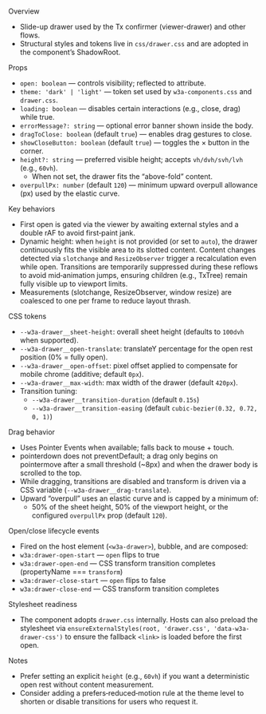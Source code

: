 # <w3a-drawer>

Overview
- Slide-up drawer used by the Tx confirmer (viewer-drawer) and other flows.
- Structural styles and tokens live in `css/drawer.css` and are adopted in the component’s ShadowRoot.

Props
- `open: boolean` — controls visibility; reflected to attribute.
- `theme: 'dark' | 'light'` — token set used by `w3a-components.css` and `drawer.css`.
- `loading: boolean` — disables certain interactions (e.g., close, drag) while true.
- `errorMessage?: string` — optional error banner shown inside the body.
- `dragToClose: boolean` (default `true`) — enables drag gestures to close.
- `showCloseButton: boolean` (default `true`) — toggles the × button in the corner.
- `height?: string` — preferred visible height; accepts `vh/dvh/svh/lvh` (e.g., `60vh`).
  - When not set, the drawer fits the “above-fold” content.
- `overpullPx: number` (default `120`) — minimum upward overpull allowance (px) used by the elastic curve.

Key behaviors
- First open is gated via the viewer by awaiting external styles and a double rAF to avoid first‑paint jank.
- Dynamic height: when `height` is not provided (or set to `auto`), the drawer continuously fits the visible area to its slotted content. Content changes detected via `slotchange` and `ResizeObserver` trigger a recalculation even while open. Transitions are temporarily suppressed during these reflows to avoid mid‑animation jumps, ensuring children (e.g., TxTree) remain fully visible up to viewport limits.
- Measurements (slotchange, ResizeObserver, window resize) are coalesced to one per frame to reduce layout thrash.

CSS tokens
- `--w3a-drawer__sheet-height`: overall sheet height (defaults to `100dvh` when supported).
- `--w3a-drawer__open-translate`: translateY percentage for the open rest position (0% = fully open).
- `--w3a-drawer__open-offset`: pixel offset applied to compensate for mobile chrome (additive; default `0px`).
- `--w3a-drawer__max-width`: max width of the drawer (default `420px`).
- Transition tuning:
  - `--w3a-drawer__transition-duration` (default `0.15s`)
  - `--w3a-drawer__transition-easing` (default `cubic-bezier(0.32, 0.72, 0, 1)`)

Drag behavior
- Uses Pointer Events when available; falls back to mouse + touch.
- pointerdown does not preventDefault; a drag only begins on pointermove after a small threshold (~8px) and when the drawer body is scrolled to the top.
- While dragging, transitions are disabled and transform is driven via a CSS variable (`--w3a-drawer__drag-translate`).
- Upward “overpull” uses an elastic curve and is capped by a minimum of:
  - 50% of the sheet height, 50% of the viewport height, or the configured `overpullPx` prop (default `120`).

Open/close lifecycle events
- Fired on the host element (`<w3a-drawer>`), bubble, and are composed:
- `w3a:drawer-open-start` — `open` flips to true
- `w3a:drawer-open-end` — CSS transform transition completes (propertyName === `transform`)
- `w3a:drawer-close-start` — `open` flips to false
- `w3a:drawer-close-end` — CSS transform transition completes

Stylesheet readiness
- The component adopts `drawer.css` internally. Hosts can also preload the stylesheet via `ensureExternalStyles(root, 'drawer.css', 'data-w3a-drawer-css')` to ensure the fallback `<link>` is loaded before the first open.

Notes
- Prefer setting an explicit `height` (e.g., `60vh`) if you want a deterministic open rest without content measurement.
- Consider adding a prefers‑reduced‑motion rule at the theme level to shorten or disable transitions for users who request it.
